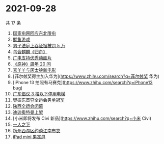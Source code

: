 # 2021-09-28

共 17 条

<!-- BEGIN ZHIHUSEARCH -->
<!-- 最后更新时间 Tue Sep 28 2021 07:11:01 GMT+0800 (China Standard Time) -->
1. [国家电网回应东北限电](https://www.zhihu.com/search?q=东北限电)
1. [鱿鱼游戏](https://www.zhihu.com/search?q=鱿鱼游戏)
1. [男子法庭上吞证据被罚 5 万](https://www.zhihu.com/search?q=吞证据)
1. [乌合麒麟《归舟》](https://www.zhihu.com/search?q=乌合麒麟)
1. [广电支持优秀动画片](https://www.zhihu.com/search?q=动画片)
1. [《原神》周年 20 问](https://www.zhihu.com/search?q=原神)
1. [喜羊羊与灰太狼新电影](https://www.zhihu.com/search?q=喜羊羊与灰太狼)
1. [菲尔兹奖得主加入华为](https://www.zhihu.com/search?q=菲尔兹奖 华为)
1. [iPhone 13 拍照有马赛克](https://www.zhihu.com/search?q=iPhone13 bug)
1. [广东倡议 3 楼以下停用电梯](https://www.zhihu.com/search?q=电梯停用)
1. [樊振东首夺全运会男单冠军](https://www.zhihu.com/search?q=樊振东)
1. [陕西全运会闭幕](https://www.zhihu.com/search?q=全运会)
1. [迪迦奥特曼上架](https://www.zhihu.com/search?q=迪迦奥特曼)
1. [小米即将发布 Civi 新品](https://www.zhihu.com/search?q=小米 Civi)
1. [一人之下](https://www.zhihu.com/search?q=一人之下)
1. [杭州西湖区约谈江南布衣](https://www.zhihu.com/search?q=江南布衣)
1. [iPad mini 果冻屏](https://www.zhihu.com/search?q=ipadmini6)
<!-- END ZHIHUSEARCH -->

